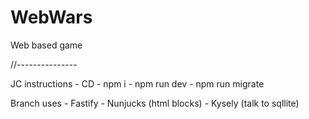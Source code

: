 # WebWars
Web based game

//---------------

JC instructions
    - CD
    - npm i
    - npm run dev
    - npm run migrate

Branch uses
    - Fastify
    - Nunjucks (html blocks)
    - Kysely (talk to sqllite)
